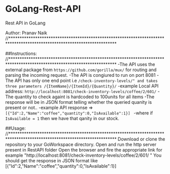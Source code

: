 # GoLang-Rest-API
Rest API in GoLang

Author: Pranav Naik
//************************************************************************************************************************

##Instructions:
//************************************************************************************************************************
-The API uses the external package from `https://github.com/gorilla/mux/` for routing and parsing the incoming request.
-The API is congiured to run on port 8081
-The API has only one end point i.e `/check-inventory-levels/" and takes three parameters /{ItemName}/{ItemId}/{Quantity}/`
-example Local API address:  `http://localhost:8081/check-inventory-levels/coffee/2/601/` 
-The quantity to check againt is hardcoded to 100units for all items
-The response will be in JSON format telling whether the queried quanity is present or not..
-example API response => `[{"Id":2,"Name":"coffee","quantity":0,"IsAvailable":1}] `
 -where if `IsAvailable = 1` then we have that qanity in our stock.
  
##Usage:
//************************************************************************************************************************
Download or clone the repository to your GoWorkspace directory.
Open and run the http server present in RestAPI folder
Open the browser and fire the appropriate link for example "http://localhost:8081/check-inventory-levels/coffee/2/601/ "
You should get the response in JSON format like [{"Id":2,"Name":"coffee","quantity":0,"IsAvailable":1}]
